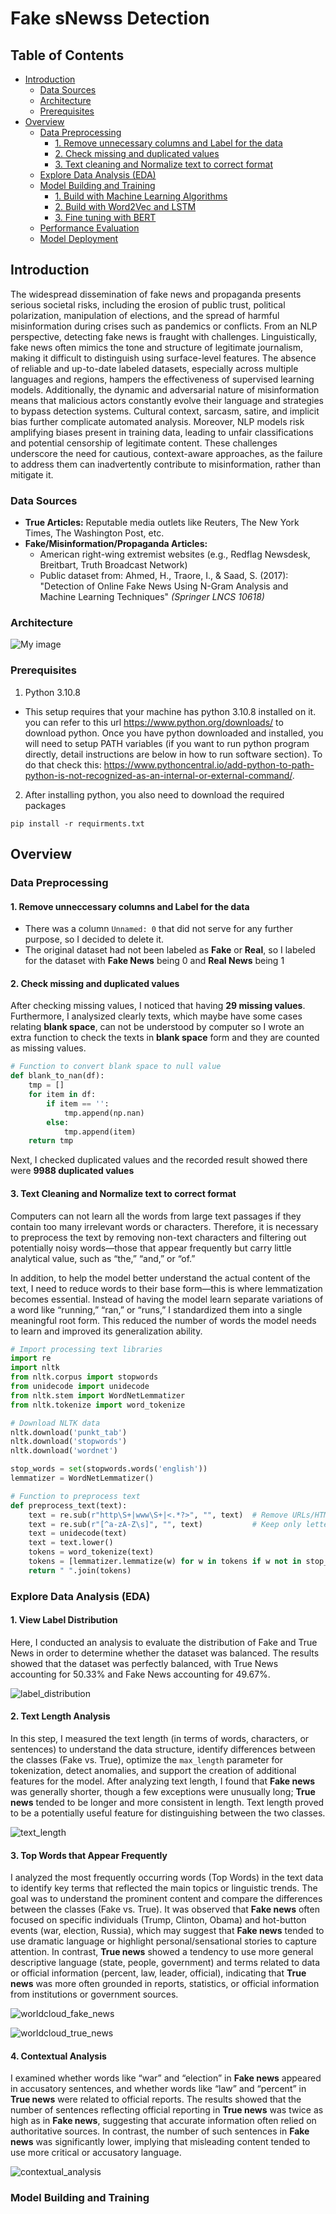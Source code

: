 # Fake sNewss Detection
## Table of Contents
- [Introduction](#introduction)
  - [Data Sources](#data-sources)
  - [Architecture](#architecture)
  - [Prerequisites](#prerequisites)
- [Overview](#overview)
  - [Data Preprocessing](#data-preprocessing)
    - [1. Remove unnecessary columns and Label for the data](#remove-unnecessary-columns-and-label-for-the-data)
    - [2. Check missing and duplicated values](#check-missing-and-duplicated-values)
    - [3. Text cleaning and Normalize text to correct format](#text-cleaning-and-normalize-text-to-correct-format)
  - [Explore Data Analysis (EDA)](#explore-data-analysis-eda)
  - [Model Building and Training](#model-building-and-training)
    - [1. Build with Machine Learning Algorithms](build-with-machine-learning-algorithms)
    - [2. Build with Word2Vec and LSTM](#build-with-word2vec-lstm)
    - [3. Fine tuning with BERT](#fine-tuning-with-bert)
  - [Performance Evaluation](#performance-evaluation)
  - [Model Deployment](#model-deployment)
 
## Introduction
The widespread dissemination of fake news and propaganda presents serious societal risks, including the erosion of public trust, political polarization, manipulation of elections, and the spread of harmful misinformation during crises such as pandemics or conflicts.
From an NLP perspective, detecting fake news is fraught with challenges. Linguistically, fake news often mimics the tone and structure of legitimate journalism, making it difficult to distinguish using surface-level features. 
The absence of reliable and up-to-date labeled datasets, especially across multiple languages and regions, hampers the effectiveness of supervised learning models. 
Additionally, the dynamic and adversarial nature of misinformation means that malicious actors constantly evolve their language and strategies to bypass detection systems. Cultural context, sarcasm, satire, and implicit bias further complicate automated analysis. 
Moreover, NLP models risk amplifying biases present in training data, leading to unfair classifications and potential censorship of legitimate content. 
These challenges underscore the need for cautious, context-aware approaches, as the failure to address them can inadvertently contribute to misinformation, rather than mitigate it.

### Data Sources
- **True Articles:** Reputable media outlets like Reuters, The New York Times, The Washington Post, etc.
- **Fake/Misinformation/Propaganda Articles:**
  - American right-wing extremist websites (e.g., Redflag Newsdesk, Breitbart, Truth Broadcast Network)
  - Public dataset from: Ahmed, H., Traore, I., & Saad, S. (2017): "Detection of Online Fake News Using N-Gram Analysis and Machine Learning Techniques" *(Springer LNCS 10618)*
 
### Architecture

![My image](./images/Architecture_Fake_News_Detection.png)

### Prerequisites
1. Python 3.10.8
  - This setup requires that your machine has python 3.10.8 installed on it. you can refer to this url https://www.python.org/downloads/ to download python. Once you have python downloaded and installed, you will need to setup PATH variables (if you want to run python program directly, detail instructions are below in how to run software section). To do that check this:
  https://www.pythoncentral.io/add-python-to-path-python-is-not-recognized-as-an-internal-or-external-command/.
2. After installing python, you also need to download the required packages
```text
pip install -r requirments.txt
```

## Overview
### Data Preprocessing
#### 1. Remove unneccessary columns and Label for the data
- There was a column `Unnamed: 0` that did not serve for any further purpose, so I decided to delete it.
- The original dataset had not been labeled as **Fake** or **Real**, so I labeled for the dataset with **Fake News** being 0 and **Real News** being 1

#### 2. Check missing and duplicated values
After checking missing values, I noticed that having **29 missing values**. Furthermore, I analysized clearly texts, which maybe have some cases relating **blank space**, can not be understood by computer so I wrote an extra function to check the texts in **blank space** form and they are counted as missing values.

```python
# Function to convert blank space to null value
def blank_to_nan(df):
    tmp = []
    for item in df:
        if item == '':
            tmp.append(np.nan)
        else:
            tmp.append(item)
    return tmp
```

Next, I checked duplicated values and the recorded result showed there were **9988 duplicated values**

#### 3. Text Cleaning and Normalize text to correct format
Computers can not learn all the words from large text passages if they contain too many irrelevant words or characters. Therefore, it is necessary to preprocess the text by removing non-text characters and filtering out potentially noisy words—those that appear frequently but carry little analytical value, such as “the,” “and,” or “of.”

In addition, to help the model better understand the actual content of the text, I need to reduce words to their base form—this is where lemmatization becomes essential. Instead of having the model learn separate variations of a word like “running,” “ran,” or “runs,” I standardized them into a single meaningful root form. This reduced the number of words the model needs to learn and improved its generalization ability.

```python
# Import processing text libraries
import re
import nltk
from nltk.corpus import stopwords
from unidecode import unidecode
from nltk.stem import WordNetLemmatizer
from nltk.tokenize import word_tokenize

# Download NLTK data
nltk.download('punkt_tab')
nltk.download('stopwords')
nltk.download('wordnet')

stop_words = set(stopwords.words('english'))
lemmatizer = WordNetLemmatizer()

# Function to preprocess text
def preprocess_text(text):
    text = re.sub(r"http\S+|www\S+|<.*?>", "", text)  # Remove URLs/HTML
    text = re.sub(r"[^a-zA-Z\s]", "", text)           # Keep only letters
    text = unidecode(text)
    text = text.lower()
    tokens = word_tokenize(text)
    tokens = [lemmatizer.lemmatize(w) for w in tokens if w not in stop_words]
    return " ".join(tokens)
```

### Explore Data Analysis (EDA)
#### 1. View Label Distribution
Here, I conducted an analysis to evaluate the distribution of Fake and True News in order to determine whether the dataset was balanced. The results showed that the dataset was perfectly balanced, with True News accounting for 50.33% and Fake News accounting for 49.67%.

![label_distribution](https://github.com/Swuzz123/Fake-News-Detection/blob/master/images/Frequency%20of%20Fake%20vs%20True%20News.png)

#### 2. Text Length Analysis
In this step, I measured the text length (in terms of words, characters, or sentences) to understand the data structure, identify differences between the classes (Fake vs. True), optimize the `max_length` parameter for tokenization, detect anomalies, and support the creation of additional features for the model. After analyzing text length, I found that **Fake news** was generally shorter, though a few exceptions were unusually long; **True news** tended to be longer and more consistent in length. Text length proved to be a potentially useful feature for distinguishing between the two classes.

![text_length](https://github.com/Swuzz123/Fake-News-Detection/blob/master/images/Number%20of%20words%20in%20the%20text%20(Fake%20vs%20True).png)

#### 3. Top Words that Appear Frequently
I analyzed the most frequently occurring words (Top Words) in the text data to identify key terms that reflected the main topics or linguistic trends. The goal was to understand the prominent content and compare the differences between the classes (Fake vs. True). It was observed that **Fake news** often focused on specific individuals (Trump, Clinton, Obama) and hot-button events (war, election, Russia), which may suggest that **Fake news** tended to use dramatic language or highlight personal/sensational stories to capture attention. In contrast, **True news** showed a tendency to use more general descriptive language (state, people, government) and terms related to data or official information (percent, law, leader, official), indicating that **True news** was more often grounded in reports, statistics, or official information from institutions or government sources.

![worldcloud_fake_news](https://github.com/Swuzz123/Fake-News-Detection/blob/master/images/WordCloud%20of%20top%20words%20appear%20most%20-%20Fake%20News.png)

![worldcloud_true_news](https://github.com/Swuzz123/Fake-News-Detection/blob/master/images/WordCloud%20of%20top%20words%20appear%20most%20-%20True%20News.png)


#### 4. Contextual Analysis
I examined whether words like “war” and “election” in **Fake news** appeared in accusatory sentences, and whether words like “law” and “percent” in **True news** were related to official reports. The results showed that the number of sentences reflecting official reporting in **True news** was twice as high as in **Fake news**, suggesting that accurate information often relied on authoritative sources. In contrast, the number of such sentences in **Fake news** was significantly lower, implying that misleading content tended to use more critical or accusatory language.

![contextual_analysis](https://github.com/Swuzz123/Fake-News-Detection/blob/master/images/The%20number%20of%20accusatory%20(False)%20statements%20VS%20the%20official%20report%20(True).png)

### Model Building and Training








